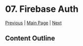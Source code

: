 # 07. Firebase Auth

[Previous](/06.%20Awesome%20Notifications/) | [Main Page](/) | [Next](/08.%20Connecting%20API%20-%20Machine%20Learning%20Service/)

## Content Outline
